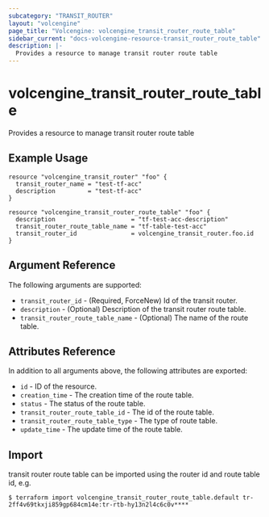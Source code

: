 ```yaml
---
subcategory: "TRANSIT_ROUTER"
layout: "volcengine"
page_title: "Volcengine: volcengine_transit_router_route_table"
sidebar_current: "docs-volcengine-resource-transit_router_route_table"
description: |-
  Provides a resource to manage transit router route table
---
```

# volcengine_transit_router_route_table
Provides a resource to manage transit router route table
## Example Usage
```hcl
resource "volcengine_transit_router" "foo" {
  transit_router_name = "test-tf-acc"
  description         = "test-tf-acc"
}

resource "volcengine_transit_router_route_table" "foo" {
  description                     = "tf-test-acc-description"
  transit_router_route_table_name = "tf-table-test-acc"
  transit_router_id               = volcengine_transit_router.foo.id
}
```
## Argument Reference
The following arguments are supported:
* `transit_router_id` - (Required, ForceNew) Id of the transit router.
* `description` - (Optional) Description of the transit router route table.
* `transit_router_route_table_name` - (Optional) The name of the route table.

## Attributes Reference
In addition to all arguments above, the following attributes are exported:
* `id` - ID of the resource.
* `creation_time` - The creation time of the route table.
* `status` - The status of the route table.
* `transit_router_route_table_id` - The id of the route table.
* `transit_router_route_table_type` - The type of route table.
* `update_time` - The update time of the route table.


## Import
transit router route table can be imported using the router id and route table id, e.g.
```
$ terraform import volcengine_transit_router_route_table.default tr-2ff4v69tkxji859gp684cm14e:tr-rtb-hy13n2l4c6c0v****
```

